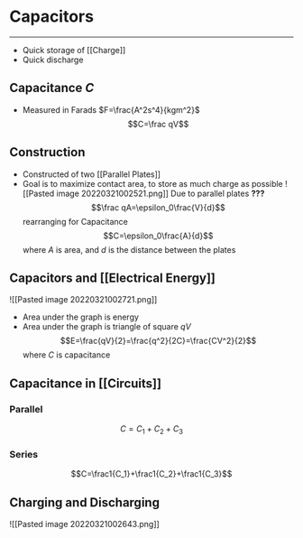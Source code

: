 # Capacitors
---
- Quick storage of [[Charge]]
- Quick discharge
## Capacitance $C$
- Measured in Farads $F=\frac{A^2s^4}{kgm^2}$
$$C=\frac qV$$
## Construction
- Constructed of two [[Parallel Plates]]
- Goal is to maximize contact area, to store as much charge as possible
![[Pasted image 20220321002521.png]]
Due to parallel plates **???**
$$\frac qA=\epsilon_0\frac{V}{d}$$
rearranging for Capacitance
$$C=\epsilon_0\frac{A}{d}$$
where $A$ is area, and $d$ is the distance between the plates
## Capacitors and [[Electrical Energy]]
![[Pasted image 20220321002721.png]]

- Area under the graph is energy
- Area under the graph is triangle of square $qV$
$$E=\frac{qV}{2}=\frac{q^2}{2C}=\frac{CV^2}{2}$$
where $C$ is capacitance

## Capacitance in [[Circuits]]
### Parallel
$$C=C_1+C_2+C_3$$
### Series
$$C=\frac1{C_1}+\frac1{C_2}+\frac1{C_3}$$
## Charging and Discharging
![[Pasted image 20220321002643.png]]
